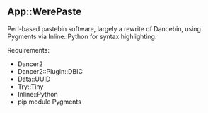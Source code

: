 App::WerePaste
--------------

Perl-based pastebin software, largely a rewrite of Dancebin, using Pygments via Inline::Python for syntax highlighting.

Requirements:

- Dancer2
- Dancer2::Plugin::DBIC
- Data::UUID
- Try::Tiny
- Inline::Python
- pip module Pygments
